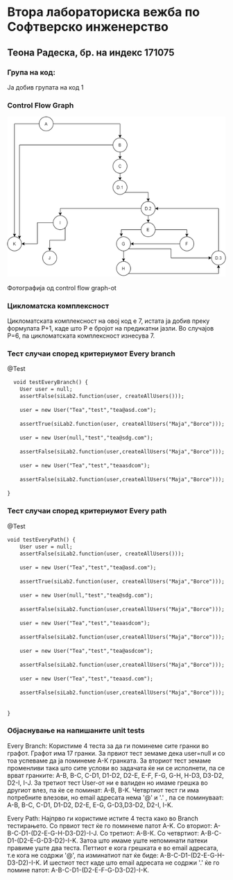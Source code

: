 # Втора лабораториска вежба по Софтверско инженерство

## Теона Радеска, бр. на индекс 171075

### Група на код: 

Ја добив групата на код 1

###  Control Flow Graph
<img src= "Untitled Diagram.png">

Фотографија од control flow graph-ot 

### Цикломатска комплексност

Цикломатската комплексност на овој код е 7, истата ја добив преку формулата P+1, каде што P е бројот на предикатни јазли. Во случајoв P=6, па цикломатската комплексност изнесува 7.

### Тест случаи според критериумот  Every branch 
@Test
   
      void testEveryBranch() {
        User user = null;
        assertFalse(siLab2.function(user, createAllUsers()));

        user = new User("Tea","test","tea@asd.com");

        assertTrue(siLab2.function(user, createAllUsers("Maja","Borce")));

        user = new User(null,"test","tea@sdg.com");

        assertFalse(siLab2.function(user,createAllUsers("Maja","Borce")));

        user = new User("Tea","test","teaasdcom");

        assertFalse(siLab2.function(user,createAllUsers("Maja","Borce")));

    }

### Тест случаи според критериумот Every path

@Test
    
    void testEveryPath() {
        User user = null;
        assertFalse(siLab2.function(user, createAllUsers()));

        user = new User("Tea","test","tea@asd.com");

        assertTrue(siLab2.function(user, createAllUsers("Maja","Borce")));

        user = new User(null,"test","tea@sdg.com");

        assertFalse(siLab2.function(user,createAllUsers("Maja","Borce")));

        user = new User("Tea","test","teaasdcom");

        assertFalse(siLab2.function(user,createAllUsers("Maja","Borce")));

        user = new User("Tea","test","tea@asdcom");

        assertFalse(siLab2.function(user,createAllUsers("Maja","Borce")));

        user = new User("Tea","test","teaasd.com");

        assertFalse(siLab2.function(user,createAllUsers("Maja","Borce")));


    } 

### Објаснување на напишаните unit tests

Every Branch: Користиме 4 теста за да ги поминеме сите гранки во графот. Графот има 17 гранки. За првиот тест земаме дека user=null и со тоа успеваме да ја поминеме A-К гранката. За вториот тест земаме променливи така што сите услови во задачата ќе ни се исполнети, па се врват гранките: A-B, B-C, C-D1, D1-D2, D2-E, E-F, F-G, G-H, H-D3, D3-D2, D2-I, I-J. За третиот тест User-от ни е валиден но имаме грешка во другиот влез, па ќе се поминат: A-B, B-K. Четвртиот тест ги има потребните влезови, но email адресата нема '@' и '.' ,  па се поминуваат: A-B, B-C, C-D1, D1-D2, D2-E, E-G, G-D3,D3-D2, D2-I, I-K.  

Every Path: Најпрво ги користиме истите 4 теста како во Branch тестирањето. Со првиот тест ќе го поминеме патот A-K. Со вториот: A-B-C-D1-(D2-E-G-H-D3-D2)-I-J. Со третиот: А-B-К. Со четвртиот: A-B-C-D1-(D2-E-G-D3-D2)-I-K. Затоа што имаме уште непоминати патеки правиме уште два теста. Петтиот е кога грешката е во email адресата, т.е кога не содржи '@', па изминатиот пат ќе биде: A-B-C-D1-(D2-E-G-H-D3-D2)-I-K. И шестиот тест каде што email адресата не содржи '.' ќе го помине патот: A-B-C-D1-(D2-E-F-G-D3-D2)-I-K.

